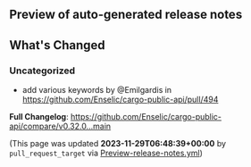 ## Preview of auto-generated release notes
<!-- Release notes generated using configuration in .github/release.yml at main -->

## What's Changed
### Uncategorized
* add various keywords by @Emilgardis in https://github.com/Enselic/cargo-public-api/pull/494


**Full Changelog**: https://github.com/Enselic/cargo-public-api/compare/v0.32.0...main


(This page was updated **2023-11-29T06:48:39+00:00** by `pull_request_target` via [Preview-release-notes.yml](https://github.com/Enselic/cargo-public-api/actions/runs/7029011986))
